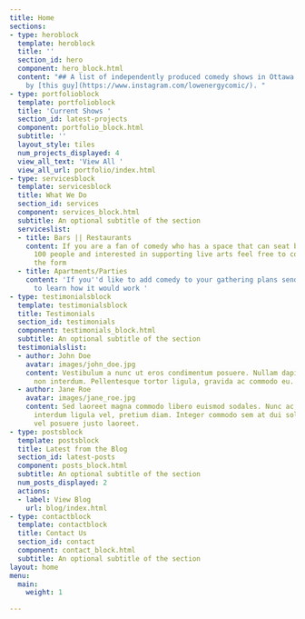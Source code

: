 ```yaml
---
title: Home
sections:
- type: heroblock
  template: heroblock
  title: ''
  section_id: hero
  component: hero_block.html
  content: "## A list of independently produced comedy shows in Ottawa maintained
    by [this guy](https://www.instagram.com/lowenergycomic/). "
- type: portfolioblock
  template: portfolioblock
  title: 'Current Shows '
  section_id: latest-projects
  component: portfolio_block.html
  subtitle: ''
  layout_style: tiles
  num_projects_displayed: 4
  view_all_text: 'View All '
  view_all_url: portfolio/index.html
- type: servicesblock
  template: servicesblock
  title: What We Do
  section_id: services
  component: services_block.html
  subtitle: An optional subtitle of the section
  serviceslist:
  - title: Bars || Restaurants
    content: If you are a fan of comedy who has a space that can seat between 10 -
      100 people and interested in supporting live arts feel free to contact us using
      the form
  - title: Apartments/Parties
    content: 'If you''d like to add comedy to your gathering plans send us a line
      to learn how it would work '
- type: testimonialsblock
  template: testimonialsblock
  title: Testimonials
  section_id: testimonials
  component: testimonials_block.html
  subtitle: An optional subtitle of the section
  testimonialslist:
  - author: John Doe
    avatar: images/john_doe.jpg
    content: Vestibulum a nunc ut eros condimentum posuere. Nullam dapibus quis nunc
      non interdum. Pellentesque tortor ligula, gravida ac commodo eu.
  - author: Jane Roe
    avatar: images/jane_roe.jpg
    content: Sed laoreet magna commodo libero euismod sodales. Nunc ac libero convallis,
      interdum ligula vel, pretium diam. Integer commodo sem at dui sollicitudin,
      vel posuere justo laoreet.
- type: postsblock
  template: postsblock
  title: Latest from the Blog
  section_id: latest-posts
  component: posts_block.html
  subtitle: An optional subtitle of the section
  num_posts_displayed: 2
  actions:
  - label: View Blog
    url: blog/index.html
- type: contactblock
  template: contactblock
  title: Contact Us
  section_id: contact
  component: contact_block.html
  subtitle: An optional subtitle of the section
layout: home
menu:
  main:
    weight: 1

---
```

